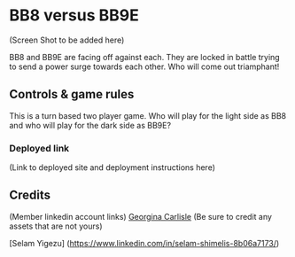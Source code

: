# BB8 versus BB9E

(Screen Shot to be added here)

BB8 and BB9E are facing off against each. They are locked in battle trying to send a power surge towards each other. Who will come out triamphant!

## Controls & game rules

This is a turn based two player game. Who will play for the light side as BB8 and who will play for the dark side as BB9E?

### Deployed link

(Link to deployed site and deployment instructions here)

## Credits

(Member linkedin account links)
[Georgina Carlisle](https://www.linkedin.com/in/georgina-carlisle-617b58268/)
(Be sure to credit any assets that are not yours)

[Selam Yigezu] (https://www.linkedin.com/in/selam-shimelis-8b06a7173/)
